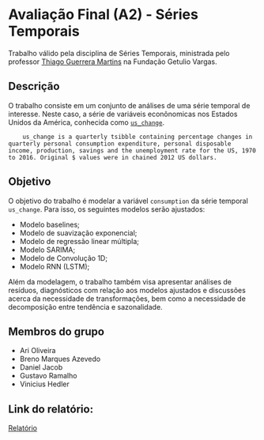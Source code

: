 # Avaliação Final (A2) - Séries Temporais

Trabalho válido pela disciplina de Séries Temporais, ministrada pelo professor [Thiago Guerrera Martins](https://emap.fgv.br/professores/thiago-guerrera-martins) na Fundação Getulio Vargas.

## Descrição

O trabalho consiste em um conjunto de análises de uma série temporal de interesse. Neste caso, a série de variáveis econônomicas nos Estados Unidos da América, conhecida como [`us_change`](https://www.rdocumentation.org/packages/fpp3/versions/0.4.0/topics/us_change).

        us_change is a quarterly tsibble containing percentage changes in quarterly personal consumption expenditure, personal disposable income, production, savings and the unemployment rate for the US, 1970 to 2016. Original $ values were in chained 2012 US dollars.

## Objetivo

O objetivo do trabalho é modelar a variável `consumption` da série temporal `us_change`. Para isso, os seguintes modelos serão ajustados:
- Modelo baselines;
- Modelo de suavização exponencial;
- Modelo de regressão linear múltipla;
- Modelo SARIMA;
- Modelo de Convolução 1D;
- Modelo RNN (LSTM);

Além da modelagem, o trabalho também visa apresentar análises de resíduos, diagnósticos com relação aos modelos ajustados e discussões acerca da necessidade de transformações, bem como a necessidade de decomposição entre tendência e sazonalidade.

## Membros do grupo

- Ari Oliveira
- Breno Marques Azevedo
- Daniel Jacob
- Gustavo Ramalho
- Vinicius Hedler

## Link do relatório:
[Relatório](https://pt.overleaf.com/8332171181vyzycbmfkwpz#258c2e)
